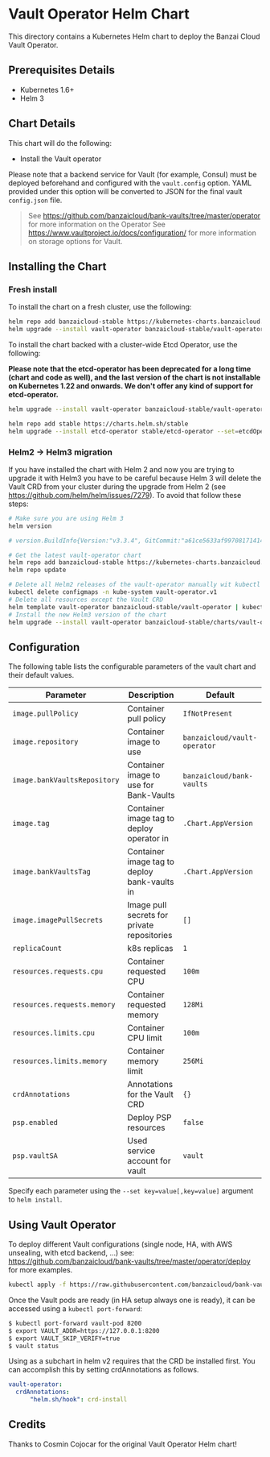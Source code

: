 # Vault Operator Helm Chart

This directory contains a Kubernetes Helm chart to deploy the Banzai Cloud Vault Operator.

## Prerequisites Details

* Kubernetes 1.6+
* Helm 3

## Chart Details

This chart will do the following:

* Install the Vault operator

Please note that a backend service for Vault (for example, Consul) must
be deployed beforehand and configured with the `vault.config` option. YAML
provided under this option will be converted to JSON for the final vault
`config.json` file.

> See https://github.com/banzaicloud/bank-vaults/tree/master/operator for more information on the Operator
> See https://www.vaultproject.io/docs/configuration/ for more information on storage options for Vault.

## Installing the Chart

### Fresh install

To install the chart on a fresh cluster, use the following:

```bash
helm repo add banzaicloud-stable https://kubernetes-charts.banzaicloud.com
helm upgrade --install vault-operator banzaicloud-stable/vault-operator
```

To install the chart backed with a cluster-wide Etcd Operator, use the following:

**Please note that the etcd-operator has been deprecated for a long time (chart and code as well), and the last version of the chart is not installable on Kubernetes 1.22 and onwards. We don't offer any kind of support for etcd-operator.**

```bash
helm upgrade --install vault-operator banzaicloud-stable/vault-operator

helm repo add stable https://charts.helm.sh/stable
helm upgrade --install etcd-operator stable/etcd-operator --set=etcdOperator.commandArgs.cluster-wide=true
```

### Helm2 -> Helm3 migration

If you have installed the chart with Helm 2 and now you are trying to upgrade it with Helm3 you have to be careful because Helm 3 will delete the Vault CRD from your cluster during the upgrade from Helm 2 (see https://github.com/helm/helm/issues/7279). To avoid that follow these steps:

```bash
# Make sure you are using Helm 3
helm version

# version.BuildInfo{Version:"v3.3.4", GitCommit:"a61ce5633af99708171414353ed49547cf05013d", GitTreeState:"clean", GoVersion:"go1.14.9"}

# Get the latest vault-operator chart
helm repo add banzaicloud-stable https://kubernetes-charts.banzaicloud.com
helm repo update

# Delete all Helm2 releases of the vault-operator manually wit kubectl to keep the resources in the cluster
kubectl delete configmaps -n kube-system vault-operator.v1
# Delete all resources except the Vault CRD
helm template vault-operator banzaicloud-stable/vault-operator | kubectl delete -f -
# Install the new Helm3 version of the chart
helm upgrade --install vault-operator banzaicloud-stable/charts/vault-operator
```

## Configuration

The following table lists the configurable parameters of the vault chart and their default values.

| Parameter                    | Description                                  | Default                      |
| ---------------------------- | -------------------------------------------- | ---------------------------- |
| `image.pullPolicy`           | Container pull policy                        | `IfNotPresent`               |
| `image.repository`           | Container image to use                       | `banzaicloud/vault-operator` |
| `image.bankVaultsRepository` | Container image to use for Bank-Vaults       | `banzaicloud/bank-vaults`    |
| `image.tag`                  | Container image tag to deploy operator in    | `.Chart.AppVersion`          |
| `image.bankVaultsTag`        | Container image tag to deploy bank-vaults in | `.Chart.AppVersion`          |
| `image.imagePullSecrets`     | Image pull secrets for private repositories  | `[]`                         |
| `replicaCount`               | k8s replicas                                 | `1`                          |
| `resources.requests.cpu`     | Container requested CPU                      | `100m`                       |
| `resources.requests.memory`  | Container requested memory                   | `128Mi`                      |
| `resources.limits.cpu`       | Container CPU limit                          | `100m`                       |
| `resources.limits.memory`    | Container memory limit                       | `256Mi`                      |
| `crdAnnotations`             | Annotations for the Vault CRD                | `{}`                         |
| `psp.enabled`                | Deploy PSP resources                         | `false`                      |
| `psp.vaultSA`                | Used service account for vault               | `vault`                      |

Specify each parameter using the `--set key=value[,key=value]` argument to `helm install`.

## Using Vault Operator

To deploy different Vault configurations (single node, HA, with AWS unsealing, with etcd backend, ...) see: https://github.com/banzaicloud/bank-vaults/tree/master/operator/deploy for more examples.

```bash
kubectl apply -f https://raw.githubusercontent.com/banzaicloud/bank-vaults/master/operator/deploy/cr-etcd-ha.yaml
```

Once the Vault pods are ready (in HA setup always one is ready), it can be accessed using a `kubectl port-forward`:

```bash
$ kubectl port-forward vault-pod 8200
$ export VAULT_ADDR=https://127.0.0.1:8200
$ export VAULT_SKIP_VERIFY=true
$ vault status
```

Using as a subchart in helm v2 requires that the CRD be installed first. You can accomplish this by setting crdAnnotations as follows.

```yaml
vault-operator:
  crdAnnotations:
      "helm.sh/hook": crd-install
```

## Credits

Thanks to Cosmin Cojocar for the original Vault Operator Helm chart!
